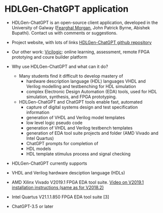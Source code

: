 # HDLGen-ChatGPT application
- HDLGen-ChatGPT is an open-source client application, developed in the University of Galway 
  ([Fearghal Morgan](mailto:fearghal.morgan1@gmail.com?subject=HDLGen-ChatGPT), John Patrick Byrne, Abishek Bupathi).
  Contact us with comments or suggestions.

- Project website, with lots of links [HDLGen-ChatGPT github repository](https://github.com/HDLGen-ChatGPT/HDLGen-ChatGPT)

- Our other work:
[Vicilogic](https://www.vicilogic.com): online learning, assessment, remote FPGA prototying and coure builder platform


- Why use HDLGen-ChatGPT and what can it do?
	- Many students find it difficult to develop mastery of
		- hardware description language (HDL) languages VHDL and Verilog
        modelling and testbenching for HDL simulation
		- complex Electronic Design Automation (EDA) tools, used for HDL 
 	  simulation, synthesis, and FPGA prototyping.
	- HDLGen-ChatGPT and ChatGPT tools enable fast, automated 
		- capture of digital systems design and test specification
		information
		- generation of VHDL and Verilog model templates
		- low level logic pseudo code
		- generation of VHDL and Verilog testbench templates
		- generation of EDA tool suite projects and folder 
       (AMD Vivado and Intel Quartus)
		- ChatGPT prompts for completion of 
		-   HDL models
		-   HDL template stimulus process and signal checking

- HDLGen-ChatGPT currently supports
- VHDL and Verilog hardware desciption language (HDLs) 
- AMD Xilinx Vivado V2019.1 FPGA EDA tool suite. [Video on V2019.1 installation instructions (same as for V2018.2)](https://vicicourse.s3.eu-west-1.amazonaws.com/AMD+Vivado/vivado2018.2Install.mp4)
- Intel Quartus V21.1.1.850 FPGA EDA tool suite [3]
- ChatGPT-3.5 or later
